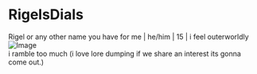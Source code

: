 # RigelsDials
Rigel or any other name you have for me | he/him | 15 | i feel outerworldly
![Image](https://github.com/user-attachments/assets/76c7f065-6fc8-40a8-989a-910fafebd1ff)
<br> i ramble too much (i love lore dumping if we share an interest its gonna come out.)
